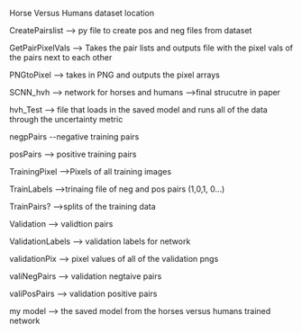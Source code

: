 Horse Versus Humans dataset location

CreatePairslist --> py file to create pos and neg files from dataset

GetPairPixelVals --> Takes the pair lists and outputs file with the pixel vals of the pairs next to each other

PNGtoPixel --> takes in PNG and outputs the pixel arrays

SCNN_hvh --> network for horses and humans -->final strucutre in paper

hvh_Test --> file that loads in the saved model and runs all of the data through the uncertainty metric

negpPairs --negative training pairs

posPairs --> positive training pairs

TrainingPixel -->Pixels of all training images

TrainLabels -->trinaing file of neg and pos pairs (1,0,1, 0...)

TrainPairs? -->splits of the training data

Validation --> validtion pairs

ValidationLabels --> validation labels for network 

validationPix --> pixel values of all of the validation pngs

valiNegPairs --> validation negtaive pairs

valiPosPairs --> validation positive pairs

my model --> the saved model from the horses versus humans trained network
